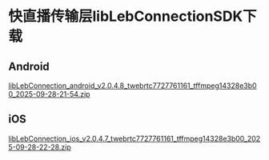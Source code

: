 
# 快直播传输层libLebConnectionSDK下载



## Android

[libLebConnection_android_v2.0.4.8_twebrtc7727761161_tffmpeg14328e3b00_2025-09-28-21-54.zip](https://video.sdk.qcloudecdn.com/lebsdk/20250929/libLebConnection_android_v2.0.4.8_twebrtc7727761161_tffmpeg14328e3b00_2025-09-28-21-54.zip)

## iOS

[libLebConnection_ios_v2.0.4.7_twebrtc7727761161_tffmpeg14328e3b00_2025-09-28-22-28.zip](https://video.sdk.qcloudecdn.com/lebsdk/20250929/libLebConnection_ios_v2.0.4.7_twebrtc7727761161_tffmpeg14328e3b00_2025-09-28-22-28.zip)
